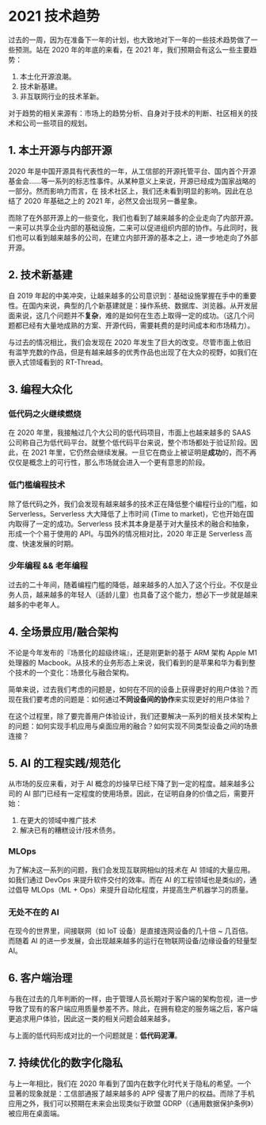 # 2021 技术趋势
过去的一周，因为在准备下一年的计划，也大致地对下一年的一些技术趋势做了一些预测。站在 2020 年的年底的来看，在 2021 年，我们预期会有这么一些主要趋势：

1. 本土化开源浪潮。
2. 技术新基建。
3. 非互联网行业的技术革新。

对于趋势的相关来源有：市场上的趋势分析、自身对于技术的判断、社区相关的技术和公司一些项目的规划。

## 1. 本土开源与内部开源

2020 年是中国开源具有代表性的一年，从工信部的开源托管平台、国内首个开源基金会……等一系列的标志性事件。从某种意义上来说，开源已经成为国家战略的一部分。然而影响力而言，在 技术社区上，我们还未看到明显的影响。因此在总结了 2020 年基础之上的 2021 年，必然又会出现另一番星象。

而除了在外部开源上的一些变化，我们也看到了越来越多的企业走向了内部开源。一来可以共享企业内部的基础设施，二来可以促进组织内部的协作。与此同时，我们也可以看到越来越多的公司，在建立内部开源的基本之上，进一步地走向了外部开源。

## 2. 技术新基建

自 2019 年起的中美冲突，让越来越多的公司意识到：基础设施掌握在手中的重要性。在国内来说，典型的几个新基建就是：操作系统、数据库、浏览器。从开发层面来说，这几个问题并不**复杂**，难的是如何在生态上取得一定的成功。（这几个问题都已经有大量地成熟的方案、开源代码，需要耗费的是时间成本和市场精力）。

与过去的情况相比，我们会发现在 2020 年发生了巨大的改变。尽管市面上依旧有滥竽充数的作品，但是有越来越多的优秀作品也出现了在大众的视野，如我们在嵌入式领域看到的 RT-Thread。

## 3. 编程大众化

### 低代码之火继续燃烧

在 2020 年里，我接触过几个大公司的低代码项目，市面上也越来越多的 SAAS 公司称自己为低代码平台。就整个低代码平台来说，整个市场都处于验证阶段。因此，在 2021 年里，它仍然会继续发展。一旦它在商业上被证明是**成功**的，而不再仅仅是概念上的可行性，那么市场就会进入一个更有意思的阶段。

### 低门槛编程技术 

除了低代码之外，我们会发现有越来越多的技术正在降低整个编程行业的门槛，如 Serverless。Serverless 大大降低了上市时间 (Time to market)，它也开始在国内取得了一定的成功。Serverless 技术其本身是基于对大量技术的融合和抽象，形成一个个易于使用的 API。与国外的情况相对比，2020 年正是 Serverless 高度、快速发展的时期。

### 少年编程 && 老年编程

过去的二十年间，随着编程门槛的降低，越来越多的人加入了这个行业。不仅是业务人员，越来越多的年轻人（适龄儿童）也具备了这个能力，想必下一步就是越来越多的中老年人。

## 4. 全场景应用/融合架构

不论是今年发布的『场景化的超级终端』，还是刚更新的基于 ARM 架构 Apple M1 处理器的 Macbook。从技术的业务形态上来说，我们看到的是苹果和华为看到整个技术的一个变化：场景化与融合架构。

简单来说，过去我们考虑的问题是，如何在不同的设备上获得更好的用户体验？而现在我们要考虑的问题是：如何通过**不同设备间的协作**来实现更好的用户体验？

在这个过程里，除了要完善用户体验设计，我们还要解决一系列的相关技术架构上的问题：如何实现手机应用与桌面应用的融合？如何实现不同类型设备之间的场景连接？

## 5. AI 的工程实践/规范化

从市场的反应来看，对于 AI 概念的炒操早已经下降了到一定的程度。越来越多公司的 AI 部门已经有一定程度的使用场景。因此，在证明自身的价值之后，需要开始：

1. 在更大的领域中推广技术
2. 解决已有的糟糕设计/技术债务。

### MLOps

为了解决这一系列的问题，我们会发现互联网相似的技术在 AI 领域的大量应用。如我们通过 DevOps 来提升软件交付的效率。而在 AI 的工程领域也是类似的，通过倡导 MLOps（ML + Ops）来提升自动化程度，并提高生产机器学习的质量。

### 无处不在的 AI

在现今的世界里，间接联网（如 IoT 设备）是直接连网设备的几十倍 ~ 几百倍。而随着 AI 的进一步发展，会出现越来越多的运行在物联网设备/边缘设备的轻量型 AI。

## 6. 客户端治理

与我在过去的几年判断的一样，由于管理人员长期对于客户端的架构忽视，进一步导致了现有的客户端应用质量参差不齐。除此，在拥有稳定的服务端之后，客户端更追求用户体验，因此这一类的相关问题会越来越多。

与上面的低代码形成对比的一个问题就是：**低代码泥潭**。

## 7. 持续优化的数字化隐私

与上一年相比，我们在 2020 年看到了国内在数字化时代关于隐私的希望。一个显著的现象就是：工信部通报了越来越多的 APP 侵害了用户的权益。而除了手机应用之外，我们可以预期在未来会出现类似于欧盟 GDRP（《通用数据保护条例》）被应用在桌面端。

